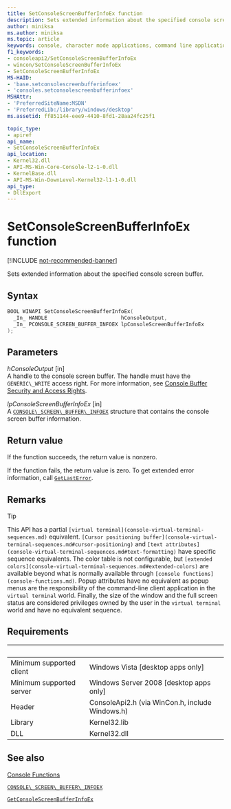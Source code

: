 ```yaml
---
title: SetConsoleScreenBufferInfoEx function
description: Sets extended information about the specified console screen buffer to the specified buffer.
author: miniksa
ms.author: miniksa
ms.topic: article
keywords: console, character mode applications, command line applications, terminal applications, console api
f1_keywords:
- consoleapi2/SetConsoleScreenBufferInfoEx
- wincon/SetConsoleScreenBufferInfoEx
- SetConsoleScreenBufferInfoEx
MS-HAID:
- 'base.setconsolescreenbufferinfoex'
- 'consoles.setconsolescreenbufferinfoex'
MSHAttr:
- 'PreferredSiteName:MSDN'
- 'PreferredLib:/library/windows/desktop'
ms.assetid: ff851144-eee9-4410-8fd1-28aa24fc25f1

topic_type:
- apiref
api_name:
- SetConsoleScreenBufferInfoEx
api_location:
- Kernel32.dll
- API-MS-Win-Core-Console-l2-1-0.dll
- KernelBase.dll
- API-MS-Win-DownLevel-Kernel32-l1-1-0.dll
api_type:
- DllExport
---
```


# SetConsoleScreenBufferInfoEx function

[!INCLUDE [not-recommended-banner](./includes/not-recommended-banner.md)]

Sets extended information about the specified console screen buffer.

## Syntax

```C
BOOL WINAPI SetConsoleScreenBufferInfoEx(
  _In_ HANDLE                        hConsoleOutput,
  _In_ PCONSOLE_SCREEN_BUFFER_INFOEX lpConsoleScreenBufferInfoEx
);
```

## Parameters

*hConsoleOutput* \[in\]  
A handle to the console screen buffer. The handle must have the `GENERIC\_WRITE` access right. For more information, see [Console Buffer Security and Access Rights](console-buffer-security-and-access-rights.md).

*lpConsoleScreenBufferInfoEx* \[in\]  
A [`CONSOLE\_SCREEN\_BUFFER\_INFOEX`](console-screen-buffer-infoex.md) structure that contains the console screen buffer information.

## Return value

If the function succeeds, the return value is nonzero.

If the function fails, the return value is zero. To get extended error information, call [`GetLastError`](https://msdn.microsoft.com/library/windows/desktop/ms679360).

## Remarks

> [!TIP]
> This API has a partial `[virtual terminal](console-virtual-terminal-sequences.md)` equivalent. `[Cursor positioning buffer](console-virtual-terminal-sequences.md#cursor-positioning)` and `[text attributes](console-virtual-terminal-sequences.md#text-formatting)` have specific sequence equivalents. The color table is not configurable, but `[extended colors](console-virtual-terminal-sequences.md#extended-colors)` are available beyond what is normally available through `[console functions](console-functions.md)`. Popup attributes have no equivalent as popup menus are the responsibility of the command-line client application in the `virtual terminal` world. Finally, the size of the window and the full screen status are considered privileges owned by the user in the `virtual terminal` world and have no equivalent sequence.

## Requirements

| &nbsp; | &nbsp; |
|-|-|
| Minimum supported client | Windows Vista \[desktop apps only\] |
| Minimum supported server | Windows Server 2008 \[desktop apps only\] |
| Header | ConsoleApi2.h (via WinCon.h, include Windows.h) |
| Library | Kernel32.lib |
| DLL | Kernel32.dll |

## See also

[Console Functions](console-functions.md)

[`CONSOLE\_SCREEN\_BUFFER\_INFOEX`](console-screen-buffer-infoex.md)

[`GetConsoleScreenBufferInfoEx`](getconsolescreenbufferinfoex.md)
